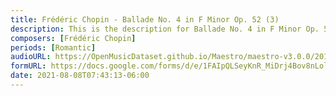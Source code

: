```yaml
---
title: Frédéric Chopin - Ballade No. 4 in F Minor Op. 52 (3)
description: This is the description for Ballade No. 4 in F Minor Op. 52 by Frédéric Chopin
composers: [Frédéric Chopin]
periods: [Romantic]
audioURL: https://OpenMusicDataset.github.io/Maestro/maestro-v3.0.0/2014/MIDI-UNPROCESSED_01-03_R1_2014_MID--AUDIO_03_R1_2014_wav--5.midi
formURL: https://docs.google.com/forms/d/e/1FAIpQLSeyKnR_MiDrj4Bov8nLoloaoABysELhVmpD0R6JzKBGlckxPQ/viewform
date: 2021-08-08T07:43:13-06:00
---
```

